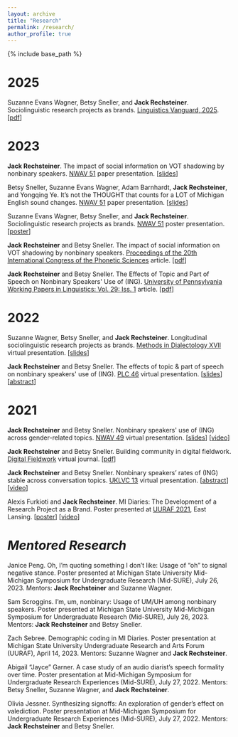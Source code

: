 ```yaml
---
layout: archive
title: "Research"
permalink: /research/
author_profile: true
---
```


{% include base_path %}


2025
====
Suzanne Evans Wagner, Betsy Sneller, and **Jack Rechsteiner**. Sociolinguistic research projects as brands. [Linguistics Vanguard, 2025](https://doi.org/10.1515/lingvan-2024-0099). [[pdf](http://jackrechsteiner.github.io/files/WagnerSnellerRechsteiner2025_LingVan.pdf)]

2023
====
**Jack Rechsteiner**. The impact of social information on VOT shadowing by nonbinary speakers. [NWAV 51](https://nwav51.org/) paper presentation. [[slides](http://jackrechsteiner.github.io/files/RechsteinerNWAV51.pdf)]

Betsy Sneller, Suzanne Evans Wagner, Adam Barnhardt, **Jack Rechsteiner**, and Yongqing Ye. It’s not the THOUGHT that counts for a LOT of Michigan English sound changes. [NWAV 51](https://nwav51.org/) paper presentation. [[slides](http://jackrechsteiner.github.io/files/Sneller_etal_NWAV51.pdf)]

Suzanne Evans Wagner, Betsy Sneller, and **Jack Rechsteiner**. Sociolinguistic research projects as brands. [NWAV 51](https://nwav51.org/) poster presentation. [[poster](http://jackrechsteiner.github.io/files/WagnerSnellerRechsteiner_NWAV51.pdf)]

**Jack Rechsteiner** and Betsy Sneller. The impact of social information on VOT shadowing by nonbinary speakers. [Proceedings of the 20th International Congress of the Phonetic Sciences](https://www.internationalphoneticassociation.org/icphs/icphs2023) article. [[pdf](http://jackrechsteiner.github.io/files/Rechsteiner_ICPhS20.pdf)]

**Jack Rechsteiner** and Betsy Sneller. The Effects of Topic and Part of Speech on Nonbinary Speakers' Use of (ING). [University of Pennsylvania Working Papers in Linguistics: Vol. 29: Iss. 1](https://repository.upenn.edu/handle/20.500.14332/58728) article. [[pdf](http://jackrechsteiner.github.io/files/RechsteinerPWPL2023.pdf)]

2022
====
Suzanne Wagner, Betsy Sneller, and **Jack Rechsteiner**. Longitudinal sociolinguistic research projects as brands. [Methods in Dialectology XVII](https://methodsxvii.uni-mainz.de/) virtual presentation. [[slides](http://jackrechsteiner.github.io/files/Methods_in_Dialect_Presentation.pdf)]

**Jack Rechsteiner** and Betsy Sneller. The effects of topic & part of speech on nonbinary speakers' use of (ING). [PLC 46](https://www.ling.upenn.edu/Events/PLC/plc46/index.html) virtual presentation. [[slides](http://jackrechsteiner.github.io/files/PLC_Presentation.pdf)] [[abstract](http://jackrechsteiner.github.io/files/PLC_46_paper_55.pdf)]

2021
====
**Jack Rechsteiner** and Betsy Sneller. Nonbinary speakers' use of (ING) across gender-related topics. [NWAV 49](https://www.nwav49.org/) virtual presentation. [[slides](http://jackrechsteiner.github.io/files/RechsteinerNWAV49.pdf)] [[video](https://vimeo.com/627644620)]

**Jack Rechsteiner** and Betsy Sneller. Building community in digital fieldwork. [Digital Fieldwork](https://digitalfieldwork.iu.edu/) virtual journal. [[pdf](http://jackrechsteiner.github.io/files/Rechsteiner_DigitalFieldwork.pdf)]

**Jack Rechsteiner** and Betsy Sneller. Nonbinary speakers’ rates of (ING) stable across conversation topics. [UKLVC 13](https://uklvc13.com/) virtual presentation. [[abstract](http://jackrechsteiner.github.io/files/Rechsteiner_UKLVC13.pdf)] [[video](http://jackrechsteiner.github.io/files/Rechsteiner_UKLVC13_video.mp4)]

Alexis Furkioti and **Jack Rechsteiner**. MI Diaries: The Development of a Research Project as a Brand. Poster presented at [UURAF 2021](https://urca.msu.edu/forums/uuraf-2021), East Lansing. [[poster](http://jackrechsteiner.github.io/files/MI-Diaries-UURAF.pdf)] [[video](https://www.youtube.com/watch?v=ZWxotrdgwP0)]

*Mentored Research*
====
Janice Peng. Oh, I’m quoting something I don’t like: Usage of “oh” to signal negative stance. Poster presented at Michigan State University Mid-Michigan Symposium for Undergraduate Research (Mid-SURE), July 26, 2023. Mentors: **Jack Rechsteiner** and Suzanne Wagner.

Sam Scroggins. I’m, um, nonbinary: Usage of UM/UH among nonbinary speakers. Poster presented at Michigan State University Mid-Michigan Symposium for Undergraduate Research (Mid-SURE), July 26, 2023. Mentors: **Jack Rechsteiner** and Betsy Sneller.

Zach Sebree. Demographic coding in MI Diaries. Poster presentation at Michigan State University Undergraduate Research and Arts Forum (UURAF), April 14, 2023. Mentors: Suzanne Wagner and **Jack Rechsteiner**.

Abigail “Jayce” Garner. A case study of an audio diarist’s speech formality over time. Poster presentation at Mid-Michigan Symposium for Undergraduate Research Experiences (Mid-SURE), July 27, 2022. Mentors: Betsy Sneller, Suzanne Wagner, and **Jack Rechsteiner**.

Olivia Jessner. Synthesizing signoffs: An exploration of gender’s effect on valediction. Poster presentation at Mid-Michigan Symposium for Undergraduate Research Experiences (Mid-SURE), July 27, 2022. Mentors: **Jack Rechsteiner** and Betsy Sneller.
